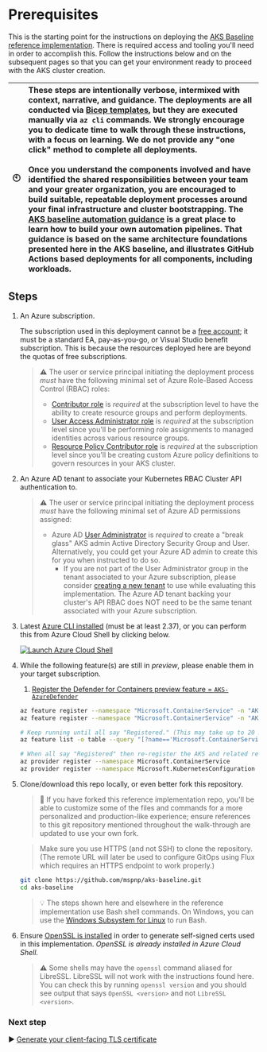 # Prerequisites

This is the starting point for the instructions on deploying the [AKS Baseline reference implementation](./README.md). There is required access and tooling you'll need in order to accomplish this. Follow the instructions below and on the subsequent pages so that you can get your environment ready to proceed with the AKS cluster creation.

| :clock10: | These steps are intentionally verbose, intermixed with context, narrative, and guidance. The deployments are all conducted via [Bicep templates](https://learn.microsoft.com/azure/azure-resource-manager/bicep/overview), but they are executed manually via `az cli` commands. We strongly encourage you to dedicate time to walk through these instructions, with a focus on learning. We do not provide any "one click" method to complete all deployments.<br><br>Once you understand the components involved and have identified the shared responsibilities between your team and your greater organization, you are encouraged to build suitable, repeatable deployment processes around your final infrastructure and cluster bootstrapping. The [AKS baseline automation guidance](https://github.com/Azure/aks-baseline-automation#aks-baseline-automation) is a great place to learn how to build your own automation pipelines. That guidance is based on the same architecture foundations presented here in the AKS baseline, and illustrates GitHub Actions based deployments for all components, including workloads. |
|-----------|:--------------------------|

## Steps

1. An Azure subscription.

   The subscription used in this deployment cannot be a [free account](https://azure.microsoft.com/free); it must be a standard EA, pay-as-you-go, or Visual Studio benefit subscription. This is because the resources deployed here are beyond the quotas of free subscriptions.

   > :warning: The user or service principal initiating the deployment process _must_ have the following minimal set of Azure Role-Based Access Control (RBAC) roles:
   >
   > * [Contributor role](https://learn.microsoft.com/azure/role-based-access-control/built-in-roles#contributor) is _required_ at the subscription level to have the ability to create resource groups and perform deployments.
   > * [User Access Administrator role](https://learn.microsoft.com/azure/role-based-access-control/built-in-roles#user-access-administrator) is _required_ at the subscription level since you'll be performing role assignments to managed identities across various resource groups.
   > * [Resource Policy Contributor role](https://learn.microsoft.com/azure/role-based-access-control/built-in-roles#resource-policy-contributor) is _required_ at the subscription level since you'll be creating custom Azure policy definitions to govern resources in your AKS cluster.

1. An Azure AD tenant to associate your Kubernetes RBAC Cluster API authentication to.

   > :warning: The user or service principal initiating the deployment process _must_ have the following minimal set of Azure AD permissions assigned:
   >
   > * Azure AD [User Administrator](https://learn.microsoft.com/azure/active-directory/users-groups-roles/directory-assign-admin-roles#user-administrator-permissions) is _required_ to create a "break glass" AKS admin Active Directory Security Group and User. Alternatively, you could get your Azure AD admin to create this for you when instructed to do so.
   >   * If you are not part of the User Administrator group in the tenant associated to your Azure subscription, please consider [creating a new tenant](https://learn.microsoft.com/azure/active-directory/fundamentals/active-directory-access-create-new-tenant#create-a-new-tenant-for-your-organization) to use while evaluating this implementation. The Azure AD tenant backing your cluster's API RBAC does NOT need to be the same tenant associated with your Azure subscription.

1. Latest [Azure CLI installed](https://learn.microsoft.com/cli/azure/install-azure-cli?view=azure-cli-latest) (must be at least 2.37), or you can perform this from Azure Cloud Shell by clicking below.

   [![Launch Azure Cloud Shell](https://learn.microsoft.com/azure/includes/media/cloud-shell-try-it/launchcloudshell.png)](https://shell.azure.com)

1. While the following feature(s) are still in _preview_, please enable them in your target subscription.

   1. [Register the Defender for Containers preview feature = `AKS-AzureDefender`](https://learn.microsoft.com/azure/defender-for-cloud/defender-for-containers-enable?pivots=defender-for-container-aks&tabs=k8s-deploy-cli%2Ck8s-deploy-asc%2Ck8s-verify-asc%2Ck8s-remove-arc%2Caks-removeprofile-api#deploy-the-defender-profile)

   ```bash
   az feature register --namespace "Microsoft.ContainerService" -n "AKS-ExtensionManager"
   az feature register --namespace "Microsoft.ContainerService" -n "AKS-AzureDefender"

   # Keep running until all say "Registered." (This may take up to 20 minutes.)
   az feature list -o table --query "[?name=='Microsoft.ContainerService/AKS-ExtensionManager' || name=='Microsoft.ContainerService/AKS-AzureDefender' ].{Name:name,State:properties.state}"

   # When all say "Registered" then re-register the AKS and related resource providers
   az provider register --namespace Microsoft.ContainerService
   az provider register --namespace Microsoft.KubernetesConfiguration
   ```

1. Clone/download this repo locally, or even better fork this repository.

   > :twisted_rightwards_arrows: If you have forked this reference implementation repo, you'll be able to customize some of the files and commands for a more personalized and production-like experience; ensure references to this git repository mentioned throughout the walk-through are updated to use your own fork.

   > Make sure you use HTTPS (and not SSH) to clone the repository. (The remote URL will later be used to configure GitOps using Flux which requires an HTTPS endpoint to work properly.)

   ```bash
   git clone https://github.com/mspnp/aks-baseline.git
   cd aks-baseline
   ```

   > :bulb: The steps shown here and elsewhere in the reference implementation use Bash shell commands. On Windows, you can use the [Windows Subsystem for Linux](https://learn.microsoft.com/windows/wsl/about) to run Bash.

1. Ensure [OpenSSL is installed](https://github.com/openssl/openssl#download) in order to generate self-signed certs used in this implementation. _OpenSSL is already installed in Azure Cloud Shell._

   > :warning: Some shells may have the `openssl` command aliased for LibreSSL. LibreSSL will not work with the instructions found here. You can check this by running `openssl version` and you should see output that says `OpenSSL <version>` and not `LibreSSL <version>`.

### Next step

:arrow_forward: [Generate your client-facing TLS certificate](./02-ca-certificates.md)
